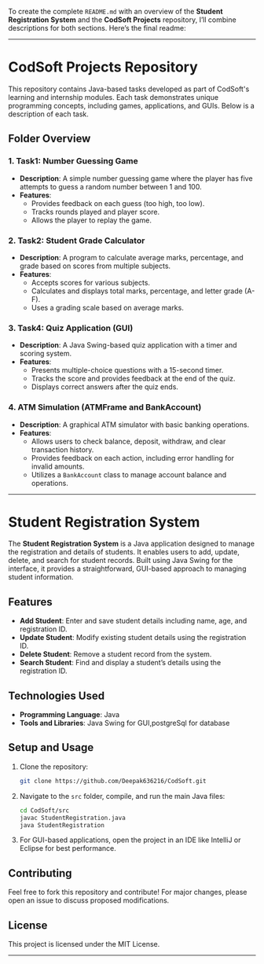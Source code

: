 To create the complete `README.md` with an overview of the **Student Registration System** and the **CodSoft Projects** repository, I’ll combine descriptions for both sections. Here’s the final readme:

---

# CodSoft Projects Repository

This repository contains Java-based tasks developed as part of CodSoft's learning and internship modules. Each task demonstrates unique programming concepts, including games, applications, and GUIs. Below is a description of each task.

## Folder Overview

### 1. Task1: Number Guessing Game
- **Description**: A simple number guessing game where the player has five attempts to guess a random number between 1 and 100.
- **Features**:
  - Provides feedback on each guess (too high, too low).
  - Tracks rounds played and player score.
  - Allows the player to replay the game.

### 2. Task2: Student Grade Calculator
- **Description**: A program to calculate average marks, percentage, and grade based on scores from multiple subjects.
- **Features**:
  - Accepts scores for various subjects.
  - Calculates and displays total marks, percentage, and letter grade (A-F).
  - Uses a grading scale based on average marks.

### 3. Task4: Quiz Application (GUI)
- **Description**: A Java Swing-based quiz application with a timer and scoring system.
- **Features**:
  - Presents multiple-choice questions with a 15-second timer.
  - Tracks the score and provides feedback at the end of the quiz.
  - Displays correct answers after the quiz ends.

### 4. ATM Simulation (ATMFrame and BankAccount)
- **Description**: A graphical ATM simulator with basic banking operations.
- **Features**:
  - Allows users to check balance, deposit, withdraw, and clear transaction history.
  - Provides feedback on each action, including error handling for invalid amounts.
  - Utilizes a `BankAccount` class to manage account balance and operations.

---

# Student Registration System

The **Student Registration System** is a Java application designed to manage the registration and details of students. It enables users to add, update, delete, and search for student records. Built using Java Swing for the interface, it provides a straightforward, GUI-based approach to managing student information.

## Features

- **Add Student**: Enter and save student details including name, age, and registration ID.
- **Update Student**: Modify existing student details using the registration ID.
- **Delete Student**: Remove a student record from the system.
- **Search Student**: Find and display a student’s details using the registration ID.

## Technologies Used
- **Programming Language**: Java
- **Tools and Libraries**: Java Swing for GUI,postgreSql for database 

## Setup and Usage
1. Clone the repository:
   ```bash
   git clone https://github.com/Deepak636216/CodSoft.git
   ```
2. Navigate to the `src` folder, compile, and run the main Java files:
   ```bash
   cd CodSoft/src
   javac StudentRegistration.java
   java StudentRegistration
   ```

3. For GUI-based applications, open the project in an IDE like IntelliJ or Eclipse for best performance.

## Contributing
Feel free to fork this repository and contribute! For major changes, please open an issue to discuss proposed modifications.

## License
This project is licensed under the MIT License.

---

